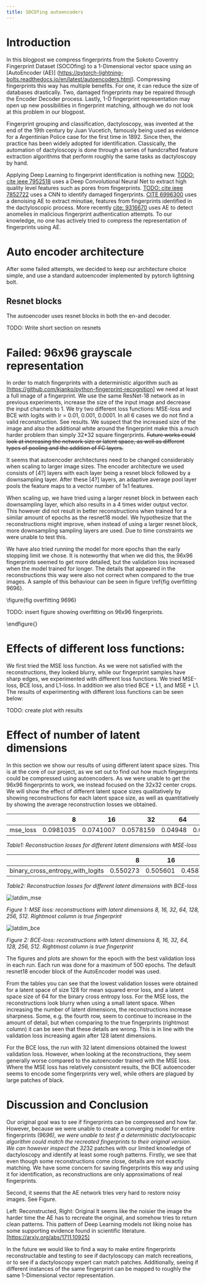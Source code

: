 ```yaml
---
title: SOCOfing autoencoders
---
```



# Introduction
In this blogpost we compress fingerprints from the Sokoto Coventry Fingerprint Dataset (SOCOfing) to a 1-Dimensional vector space using an [AutoEncoder (AE)] (https://pytorch-lightning-bolts.readthedocs.io/en/latest/autoencoders.html). Compressing fingerprints this way has multiple benefits. For one, it can reduce the size of databases drastically. Two, damaged fingerprints may be repaired through the Encoder Decoder process. Lastly, 1-D fingerprint representation may open up new possibilities in fingerprint matching, although we do not look at this problem in our blogpost.

Fingerprint grouping and classification, dactyloscopy, was invented at the end of the 19th century by Juan Vucetich, famously being used as evidence for a Argentinian Police case for the first time in 1892. Since then, the practice has been widely adopted for identification. Classically, the automation of dactyloscopy is done through a series of handcrafted feature extraction algorithms that perform roughly the same tasks as dactyloscopy by hand. 

Applying Deep Learning to fingerprint identification is nothing new. [TODO: cite ieee 7952518](https://ieeexplore.ieee.org/stamp/stamp.jsp?arnumber=7952518) uses a Deep Convolutional Neural Net to extract high quality level features such as pores from fingerprints. [TODO: cite ieee 7852722](https://ieeexplore.ieee.org/stamp/stamp.jsp?arnumber=7852722) uses a CNN to identify damaged fingerprints. [CITE 6996300](https://ieeexplore.ieee.org/stamp/stamp.jsp?arnumber=6996300) uses a denoising AE to extract minutiae, features from fingerprints identified in the dactyloscopic process. More recently [cite: 9316670](https://ieeexplore.ieee.org/stamp/stamp.jsp?arnumber=9316670) uses AE to detect anomelies in malicious fingerprint authentication attempts. To our knowledge, no one has actively tried to compress the representation of fingerprints using AE.

# Auto encoder architecture

After some failed attempts, we decided to keep our architecture choice simple, and use a standard autoencoder implemented by pytorch lightning bolt.

## Resnet blocks

The autoencoder uses resnet blocks in both the en-and decoder.

TODO: Write short section on resnets



# Failed: 96x96 grayscale representation

In order to match fingerprints with a deterministic algorithm such as [https://github.com/kjanko/python-fingerprint-recognition] we need at least a full image of a fingerprint. We use the same ResNet-18 network as in previous experiments, increase the size of the input image and decrease the input channels to 1. We try two different loss functions: MSE-loss and BCE with logits with lr = 0.01, 0.001, 0.0001. In all 6 cases we do not find a valid reconstruction. See results. We suspect that the increased size of the image and also the additional white around the fingerprint make this a much harder problem than simply 32*32 square fingerprints. ~~Future works could look at increasing the network size or latent space, as well as different types of pooling and the addition of FC layers.~~

It seems that autoencoder architectures need to be changed considerably when scaling to larger image sizes. The encoder architecture we used consists of [4?] layers with each layer being a resnet block followed by a downsampling layer. After these [4?] layers, an adaptive average pool layer pools the feature maps to a vector number of 1x1 features.

When scaling up, we have tried using a larger resnet block in between each downsampling layer, which also results in a 4 times wider output vector. This however did not result in better reconstructions when trained for a similar amount of epochs as the resnet18 model. We hypothesize that the reconstructions might improve, when instead of using a larger resnet block, more downsampling sampling layers are used. Due to time constraints we were unable to test this.

We have also tried running the model for more epochs than the early stopping limit we chose. It is noteworthy that when we did this, the 96x96 fingerprints seemed to get more detailed, but the validation loss increased when the model trained for longer. The details that appeared in the reconstructions this way were also not correct when compared to the true images. A sample of this behaviour can be seen in figure \ref{fig overfitting 9696}.

\figure{fig overfitting 9696}

TODO: insert figure showing overfitting on 96x96 fingerprints.

\endfigure{}

# Effects of different loss functions:

We first tried the MSE loss function. As we were not satisfied with the reconstructions, they looked blurry, while our fingerprint samples have sharp edges, we experimented with different loss functions. We tried MSE-loss, BCE loss, and L1-loss. In addition we also tried BCE + L1, and MSE + L1. The results of experimenting with different loss functions can be seen below:

TODO: create plot with results

# Effect of number of latent dimensions

In this section we show our results of using different latent space sizes. This is at the core of our project, as we set out to find out how much fingerprints could be compressed using autoencoders. As we were unable to get the 96x96 fingerprints to work, we instead focused on the 32x32 center crops. We will show the effect of different latent space sizes qualitatively by showing reconstructions for each latent space size, as well as quantitatively by showing the average reconstruction losses we obtained.

|          |         8 |        16 |        32 |      64 |       128 |       256 |       512 |
|:---------|----------:|----------:|----------:|--------:|----------:|----------:|----------:|
| mse_loss | 0.0981035 | 0.0741007 | 0.0578159 | 0.04948 | 0.0467336 | 0.0484134 | 0.0503231 |

*Table1: Reconstruction losses for different latent dimensions with MSE-loss*

|          |         8 |        16 |        32 |      64 |       128 |       256 |       512 |
|:---------------------------------|---------:|---------:|---------:|---------:|---------:|---------:|---------:|
| binary_cross_entropy_with_logits | 0.550273 | 0.505601 | 0.458729 | 0.469356 | 0.477316 | 0.470364 | 0.469483 |

*Table2: Reconstruction losses for different latent dimensions with BCE-loss*

![latdim_mse](https://user-images.githubusercontent.com/7264894/122271731-082b8c80-cee0-11eb-9790-6e891192c3a6.png "latent dim: mse loss")

*Figure 1: MSE loss: reconstructions with latent dimensions 8, 16, 32, 64, 128, 256, 512. Rightmost column is true fingerprint*

![latdim_bce](https://user-images.githubusercontent.com/7264894/122271812-209ba700-cee0-11eb-9c60-e7a892c70e87.png)

*Figure 2: BCE-loss: reconstructions with latent dimensions 8, 16, 32, 64, 128, 256, 512. Rightmost column is true fingerprint*

The figures and plots are shown for the epoch with the best validation loss in each run. Each run was done for a maximum of 500 epochs. The default resnet18 encoder block of the AutoEncoder model was used.

From the tables you can see that the lowest validation losses were obtained for a latent space of size 128 for mean squared error loss, and a latent space size of 64 for the binary cross entropy loss. For the MSE loss, the reconstructions look blurry when using a small latent space. When increasing the number of latent dimensions, the reconstructions increase sharpness. Some, e.g. the fourth row, seem to continue to increase in the amount of detail, but when comparing to the true fingerprints (rightmost column) it can be seen that these details are wrong. This is in line with the validation loss increasing again after 128 latent dimensions.

For the BCE loss, the run with 32 latent dimensions obtained the lowest validation loss. However, when looking at the reconstructions, they seem generally worse compared to the autoencoder trained with the MSE loss. Where the MSE loss has relatively consistent results, the BCE autoencoder seems to encode some fingerprints very well, while others are plagued by large patches of black.

# Discussion and Conclusion

Our original goal was to see if fingerprints can be compressed and how far. However, because we were unable to create a converging model for entire fingerprints (96*96), we were unable to test if a deterministic dactyloscopic algorithm could match the recreated fingerprints to their original version. We can however inspect the 32*32 patches with our limited knowledge of dactyloscopy and identify at least some rough patterns. Firstly, we see that even though some reconstructions come close, details are not exactly matching. We have some concern for saving fingerprints this way and using it for identification, as reconstructions are only approximations of real fingerprints. 

Second, it seems that the AE network tries very hard to restore noisy images. See Figure.
 
Left: Reconstructed, Right: Original
It seems like the noisier the image the harder time the AE has to recreate the original, and somehow tries to return clean patterns. This pattern of Deep Learning models not liking noise has some supporting evidence found in scientific literature. [https://arxiv.org/abs/1711.10925]

In the future we would like to find a way to make entire fingerprints reconstructable and testing to see if dactyloscopy can match recreations, or to see if a dactyloscopy expert can match patches. Additionally, seeing if different instances of the same fingerprint can be mapped to roughly the same 1-Dimensional vector representation.
